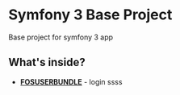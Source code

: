 Symfony 3 Base Project
========================

Base project for symfony 3 app

What's inside?
--------------

  * [**FOSUSERBUNDLE**][1] - login ssss


[1]:  https://github.com/FriendsOfSymfony/FOSUserBundle

